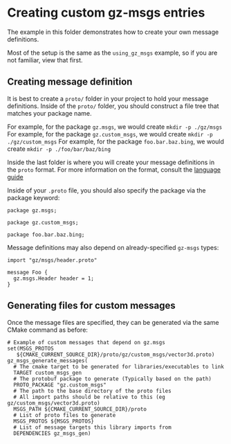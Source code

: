 # Creating custom gz-msgs entries

The example in this folder demonstrates how to create your own message definitions. 

Most of the setup is the same as the `using_gz_msgs` example, so if you are not familiar, view that first.

## Creating message definition

It is best to create a `proto/` folder in your project to hold your message definitions.
Inside of the `proto/` folder, you should construct a file tree that matches your package name.

For example, for the package `gz.msgs`, we would create `mkdir -p ./gz/msgs`
For example, for the package `gz.custom_msgs`, we would create `mkdir -p ./gz/custom_msgs`
For example, for the package `foo.bar.baz.bing`, we would create `mkdir -p ./foo/bar/baz/bing`

Inside the last folder is where you will create your message definitions in the `proto` format.
For more information on the format, consult the [language guide](https://protobuf.dev/programming-guides/proto3/)

Inside of your `.proto` file, you should also specify the package via the package keyword:

```
package gz.msgs;

package gz.custom_msgs;

package foo.bar.baz.bing;
```

Message definitions may also depend on already-specified `gz-msgs` types:

```
import "gz/msgs/header.proto"

message Foo {
  gz.msgs.Header header = 1;
}
```

## Generating files for custom messages

Once the message files are specified, they can be generated via the same CMake command as before:

```
# Example of custom messages that depend on gz.msgs
set(MSGS_PROTOS
   ${CMAKE_CURRENT_SOURCE_DIR}/proto/gz/custom_msgs/vector3d.proto)
gz_msgs_generate_messages(
  # The cmake target to be generated for libraries/executables to link
  TARGET custom_msgs_gen
  # The protobuf package to generate (Typically based on the path)
  PROTO_PACKAGE "gz.custom_msgs"
  # The path to the base directory of the proto files
  # All import paths should be relative to this (eg gz/custom_msgs/vector3d.proto)
  MSGS_PATH ${CMAKE_CURRENT_SOURCE_DIR}/proto
  # List of proto files to generate
  MSGS_PROTOS ${MSGS_PROTOS}
  # List of message targets this library imports from
  DEPENDENCIES gz_msgs_gen)
```
